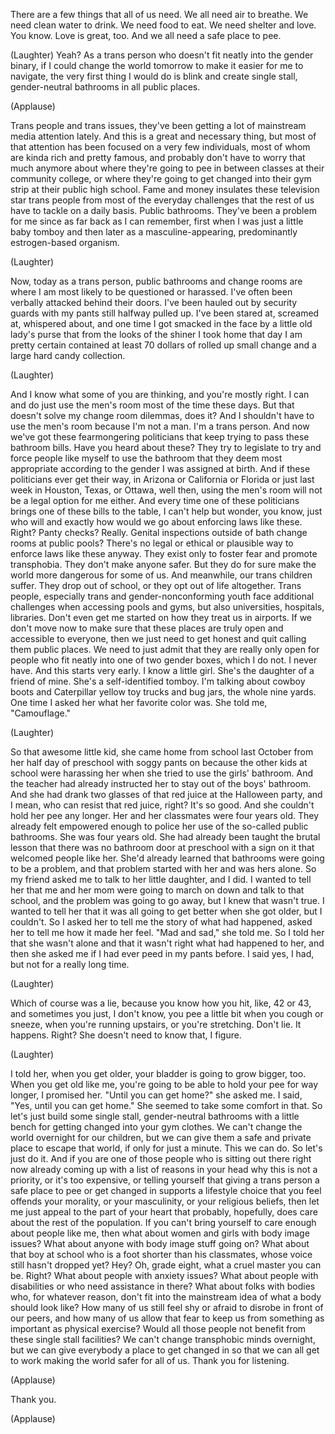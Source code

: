 
There are a few things
that all of us need.
We all need air to breathe.
We need clean water to drink.
We need food to eat.
We need shelter and love.
You know. Love is great, too.
And we all need a safe place to pee.

(Laughter)
 Yeah?
As a trans person who doesn&#39;t fit neatly
into the gender binary,
if I could change the world tomorrow
to make it easier for me to navigate,
the very first thing I would do
is blink and create single stall,
gender-neutral bathrooms
in all public places.

(Applause)

Trans people and trans issues,
they&#39;ve been getting a lot
of mainstream media attention lately.
And this is a great and necessary thing,
but most of that attention
has been focused
on a very few individuals,
most of whom are kinda rich
and pretty famous,
and probably don&#39;t have to worry that much
anymore about where they&#39;re going to pee
in between classes
at their community college,
or where they&#39;re going to get changed
into their gym strip
at their public high school.
Fame and money insulates
these television star trans people
from most of the everyday challenges
that the rest of us
have to tackle on a daily basis.
Public bathrooms.
They&#39;ve been a problem for me
since as far back as I can remember,
first when I was just a little baby tomboy
and then later as a masculine-appearing,
predominantly estrogen-based organism.

(Laughter)

Now, today as a trans person,
public bathrooms and change rooms
are where I am most likely
to be questioned or harassed.
I&#39;ve often been verbally
attacked behind their doors.
I&#39;ve been hauled out by security guards
with my pants still halfway pulled up.
I&#39;ve been stared at,
screamed at, whispered about,
and one time I got smacked in the face
by a little old lady&#39;s purse
that from the looks of the shiner
I took home that day
I am pretty certain contained at least
70 dollars of rolled up small change
and a large hard candy collection.

(Laughter)

And I know what some of you are thinking,
and you&#39;re mostly right.
I can and do just use the men&#39;s room
most of the time these days.
But that doesn&#39;t solve
my change room dilemmas, does it?
And I shouldn&#39;t have to use the men&#39;s room
because I&#39;m not a man.
I&#39;m a trans person.
And now we&#39;ve got
these fearmongering politicians
that keep trying to pass
these bathroom bills.
Have you heard about these?
They try to legislate
to try and force people like myself
to use the bathroom
that they deem most appropriate
according to the gender
I was assigned at birth.
And if these politicians
ever get their way,
in Arizona or California or Florida
or just last week in Houston, Texas,
or Ottawa,
well then, using the men&#39;s room
will not be a legal option for me either.
And every time one of these politicians
brings one of these bills to the table,
I can&#39;t help but wonder, you know,
just who will and exactly how would we
go about enforcing laws like these. Right?
Panty checks?
Really.
Genital inspections outside
of bath change rooms at public pools?
There&#39;s no legal
or ethical or plausible way
to enforce laws like these anyway.
They exist only to foster fear
and promote transphobia.
They don&#39;t make anyone safer.
But they do for sure make the world
more dangerous for some of us.
And meanwhile, our trans children suffer.
They drop out of school,
or they opt out of life altogether.
Trans people, especially trans
and gender-nonconforming youth
face additional challenges
when accessing pools and gyms,
but also universities,
hospitals, libraries.
Don&#39;t even get me started
on how they treat us in airports.
If we don&#39;t move now
to make sure that these places
are truly open and accessible to everyone,
then we just need to get honest
and quit calling them public places.
We need to just admit
that they are really only open for people
who fit neatly
into one of two gender boxes,
which I do not.
I never have.
And this starts very early.
I know a little girl.
She&#39;s the daughter of a friend of mine.
She&#39;s a self-identified tomboy.
I&#39;m talking about cowboy boots
and Caterpillar yellow toy trucks
and bug jars, the whole nine yards.
One time I asked her
what her favorite color was.
She told me, &quot;Camouflage.&quot;

(Laughter)

So that awesome little kid,
she came home from school last October
from her half day of preschool
with soggy pants on because the other kids
at school were harassing her
when she tried to use the girls&#39; bathroom.
And the teacher had already instructed her
to stay out of the boys&#39; bathroom.
And she had drank two glasses
of that red juice
at the Halloween party,
and I mean, who can resist
that red juice, right? It&#39;s so good.
And she couldn&#39;t hold her pee any longer.
Her and her classmates
were four years old.
They already felt empowered enough
to police her use
of the so-called public bathrooms.
She was four years old.
She had already been taught
the brutal lesson
that there was
no bathroom door at preschool
with a sign on it
that welcomed people like her.
She&#39;d already learned that bathrooms
were going to be a problem,
and that problem started with her
and was hers alone.
So my friend asked me
to talk to her little daughter,
and I did.
I wanted to tell her
that me and her mom
were going to march on down
and talk to that school,
and the problem was going to go away,
but I knew that wasn&#39;t true.
I wanted to tell her that it was all
going to get better when she got older,
but I couldn&#39;t.
So I asked her to tell me
the story of what had happened,
asked her to tell me how it made her feel.
&quot;Mad and sad,&quot;
she told me.
So I told her
that she wasn&#39;t alone
and that it wasn&#39;t right
what had happened to her,
and then she asked me
if I had ever peed in my pants before.
I said yes, I had,
but not for a really long time.

(Laughter)

Which of course was a lie,
because you know
how you hit, like, 42 or 43,
and sometimes you just,
I don&#39;t know, you pee a little bit
when you cough or sneeze,
when you&#39;re running upstairs,
or you&#39;re stretching.
Don&#39;t lie.
It happens. Right?
She doesn&#39;t need to know that, I figure.

(Laughter)

I told her, when you get older,
your bladder is going to grow bigger, too.
When you get old like me,
you&#39;re going to be able
to hold your pee for way longer,
I promised her.
&quot;Until you can get home?&quot;
she asked me.
I said, &quot;Yes,
until you can get home.&quot;
She seemed to take some comfort in that.
So let&#39;s just build some single stall,
gender-neutral bathrooms
with a little bench for getting changed
into your gym clothes.
We can&#39;t change the world overnight
for our children,
but we can give them
a safe and private place
to escape that world,
if only for just a minute.
This we can do.
So let&#39;s just do it.
And if you are one of those people
who is sitting out there right now
already coming up with a list of reasons
in your head why this is not a priority,
or it&#39;s too expensive,
or telling yourself that giving
a trans person a safe place to pee
or get changed in
supports a lifestyle choice
that you feel offends your morality,
or your masculinity,
or your religious beliefs,
then let me just appeal
to the part of your heart
that probably, hopefully,
does care about
the rest of the population.
If you can&#39;t bring yourself
to care enough about people like me,
then what about women and girls
with body image issues?
What about anyone
with body image stuff going on?
What about that boy at school
who is a foot shorter than his classmates,
whose voice still hasn&#39;t dropped yet? Hey?
Oh, grade eight,
what a cruel master you can be.
Right?
What about people with anxiety issues?
What about people with disabilities
or who need assistance in there?
What about folks with bodies
who, for whatever reason,
don&#39;t fit into the mainstream idea
of what a body should look like?
How many of us still feel shy
or afraid to disrobe
in front of our peers,
and how many of us allow that fear
to keep us from something as important
as physical exercise?
Would all those people not benefit
from these single stall facilities?
We can&#39;t change
transphobic minds overnight,
but we can give everybody
a place to get changed in
so that we can all get to work
making the world safer
for all of us.
Thank you for listening.

(Applause)

Thank you.

(Applause)

